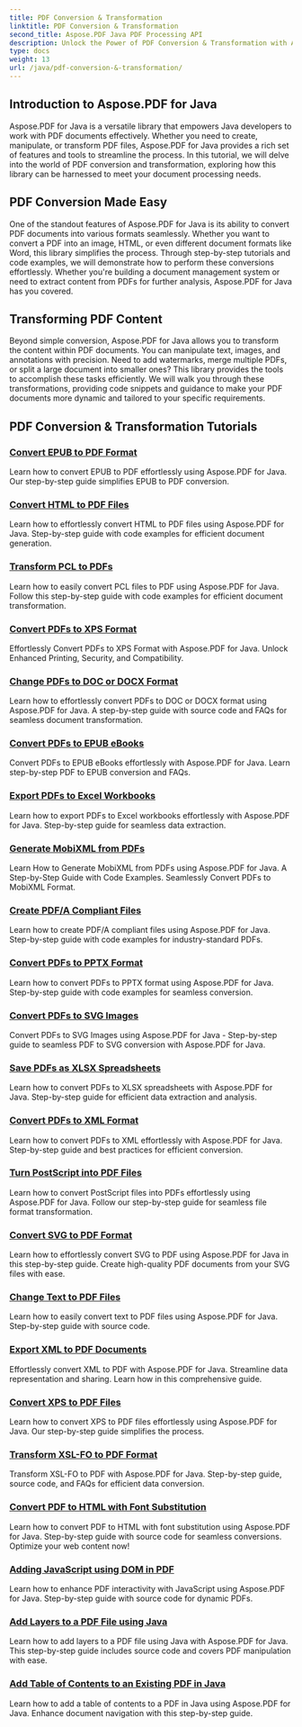```yaml
---
title: PDF Conversion & Transformation
linktitle: PDF Conversion & Transformation
second_title: Aspose.PDF Java PDF Processing API
description: Unlock the Power of PDF Conversion & Transformation with Aspose.PDF for Java - Comprehensive Tutorials for Developers. Enhance Your PDF Processing Skills Today!
type: docs
weight: 13
url: /java/pdf-conversion-&-transformation/
---
```


## Introduction to Aspose.PDF for Java

Aspose.PDF for Java is a versatile library that empowers Java developers to work with PDF documents effectively. Whether you need to create, manipulate, or transform PDF files, Aspose.PDF for Java provides a rich set of features and tools to streamline the process. In this tutorial, we will delve into the world of PDF conversion and transformation, exploring how this library can be harnessed to meet your document processing needs.

## PDF Conversion Made Easy

One of the standout features of Aspose.PDF for Java is its ability to convert PDF documents into various formats seamlessly. Whether you want to convert a PDF into an image, HTML, or even different document formats like Word, this library simplifies the process. Through step-by-step tutorials and code examples, we will demonstrate how to perform these conversions effortlessly. Whether you're building a document management system or need to extract content from PDFs for further analysis, Aspose.PDF for Java has you covered.

## Transforming PDF Content

Beyond simple conversion, Aspose.PDF for Java allows you to transform the content within PDF documents. You can manipulate text, images, and annotations with precision. Need to add watermarks, merge multiple PDFs, or split a large document into smaller ones? This library provides the tools to accomplish these tasks efficiently. We will walk you through these transformations, providing code snippets and guidance to make your PDF documents more dynamic and tailored to your specific requirements.

## PDF Conversion & Transformation Tutorials
### [Convert EPUB to PDF Format](./convert-epub-to-pdf-format/)
Learn how to convert EPUB to PDF effortlessly using Aspose.PDF for Java. Our step-by-step guide simplifies EPUB to PDF conversion.
### [Convert HTML to PDF Files](./convert-html-to-pdf-files/)
Learn how to effortlessly convert HTML to PDF files using Aspose.PDF for Java. Step-by-step guide with code examples for efficient document generation.
### [Transform PCL to PDFs](./transform-pcl-to-pdfs/)
Learn how to easily convert PCL files to PDF using Aspose.PDF for Java. Follow this step-by-step guide with code examples for efficient document transformation.
### [Convert PDFs to XPS Format](./convert-pdfs-to-xps-format/)
Effortlessly Convert PDFs to XPS Format with Aspose.PDF for Java. Unlock Enhanced Printing, Security, and Compatibility.
### [Change PDFs to DOC or DOCX Format](./change-pdfs-to-doc-or-docx-format/)
Learn how to effortlessly convert PDFs to DOC or DOCX format using Aspose.PDF for Java. A step-by-step guide with source code and FAQs for seamless document transformation.
### [Convert PDFs to EPUB eBooks](./convert-pdfs-to-epub-ebooks/)
Convert PDFs to EPUB eBooks effortlessly with Aspose.PDF for Java. Learn step-by-step PDF to EPUB conversion and FAQs.
### [Export PDFs to Excel Workbooks](./export-pdfs-to-excel-workbooks/)
Learn how to export PDFs to Excel workbooks effortlessly with Aspose.PDF for Java. Step-by-step guide for seamless data extraction.
### [Generate MobiXML from PDFs](./generate-mobixml-from-pdfs/)
Learn How to Generate MobiXML from PDFs using Aspose.PDF for Java. A Step-by-Step Guide with Code Examples. Seamlessly Convert PDFs to MobiXML Format.
### [Create PDF/A Compliant Files](./create-pdfa-compliant-files/)
Learn how to create PDF/A compliant files using Aspose.PDF for Java. Step-by-step guide with code examples for industry-standard PDFs.
### [Convert PDFs to PPTX Format](./convert-pdfs-to-pptx-format/)
Learn how to convert PDFs to PPTX format using Aspose.PDF for Java. Step-by-step guide with code examples for seamless conversion.
### [Convert PDFs to SVG Images](./convert-pdfs-to-svg-images/)
Convert PDFs to SVG Images using Aspose.PDF for Java - Step-by-step guide to seamless PDF to SVG conversion with Aspose.PDF for Java.
### [Save PDFs as XLSX Spreadsheets](./save-pdfs-as-xlsx-spreadsheets/)
Learn how to convert PDFs to XLSX spreadsheets with Aspose.PDF for Java. Step-by-step guide for efficient data extraction and analysis.
### [Convert PDFs to XML Format](./convert-pdfs-to-xml-format/)
Learn how to convert PDFs to XML effortlessly with Aspose.PDF for Java. Step-by-step guide and best practices for efficient conversion.
### [Turn PostScript into PDF Files](./turn-postscript-into-pdf-files/)
Learn how to convert PostScript files into PDFs effortlessly using Aspose.PDF for Java. Follow our step-by-step guide for seamless file format transformation.
### [Convert SVG to PDF Format](./convert-svg-to-pdf-format/)
Learn how to effortlessly convert SVG to PDF using Aspose.PDF for Java in this step-by-step guide. Create high-quality PDF documents from your SVG files with ease.
### [Change Text to PDF Files](./change-text-to-pdf-files/)
Learn how to easily convert text to PDF files using Aspose.PDF for Java. Step-by-step guide with source code.
### [Export XML to PDF Documents](./export-xml-to-pdf-documents/)
Effortlessly convert XML to PDF with Aspose.PDF for Java. Streamline data representation and sharing. Learn how in this comprehensive guide.
### [Convert XPS to PDF Files](./convert-xps-to-pdf-files/)
Learn how to convert XPS to PDF files effortlessly using Aspose.PDF for Java. Our step-by-step guide simplifies the process.
### [Transform XSL-FO to PDF Format](./transform-xsl-fo-to-pdf-format/)
Transform XSL-FO to PDF with Aspose.PDF for Java. Step-by-step guide, source code, and FAQs for efficient data conversion.
### [Convert PDF to HTML with Font Substitution](./convert-pdf-to-html-with-font-substitution/)
Learn how to convert PDF to HTML with font substitution using Aspose.PDF for Java. Step-by-step guide with source code for seamless conversions. Optimize your web content now!
### [Adding JavaScript using DOM in PDF](./adding-javascript-using-dom-in-pdf/)
Learn how to enhance PDF interactivity with JavaScript using Aspose.PDF for Java. Step-by-step guide with source code for dynamic PDFs.
### [Add Layers to a PDF File using Java](./add-layers-to-pdf-file-using-java/)
Learn how to add layers to a PDF file using Java with Aspose.PDF for Java. This step-by-step guide includes source code and covers PDF manipulation with ease.
### [Add Table of Contents to an Existing PDF in Java](./add-table-of-contents-to-existing-pdf-in-java/)
Learn how to add a table of contents to a PDF in Java using Aspose.PDF for Java. Enhance document navigation with this step-by-step guide.